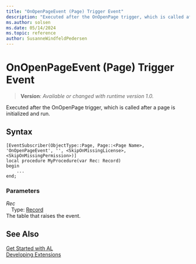 ```yaml
---
title: "OnOpenPageEvent (Page) Trigger Event"
description: "Executed after the OnOpenPage trigger, which is called after a page is initialized and run."
ms.author: solsen
ms.date: 05/14/2024
ms.topic: reference
author: SusanneWindfeldPedersen
---
```

[//]: # (START>DO_NOT_EDIT)
[//]: # (IMPORTANT:Do not edit any of the content between here and the END>DO_NOT_EDIT.)
[//]: # (Any modifications should be made in the .xml files in the ModernDev repo.)

# OnOpenPageEvent (Page) Trigger Event
> **Version**: _Available or changed with runtime version 1.0._

Executed after the OnOpenPage trigger, which is called after a page is initialized and run.


## Syntax
```AL
[EventSubscriber(ObjectType::Page, Page::<Page Name>, 'OnOpenPageEvent', '', <SkipOnMissingLicense>, <SkipOnMissingPermission>)]
local procedure MyProcedure(var Rec: Record)
begin
    ...
end;
```

### Parameters

*Rec*  
&emsp;Type: [Record](../../../methods-auto/record/record-data-type.md)  
The table that raises the event.  



[//]: # (IMPORTANT: END>DO_NOT_EDIT)
## See Also  
[Get Started with AL](../../../devenv-get-started.md)  
[Developing Extensions](../../../devenv-dev-overview.md)   